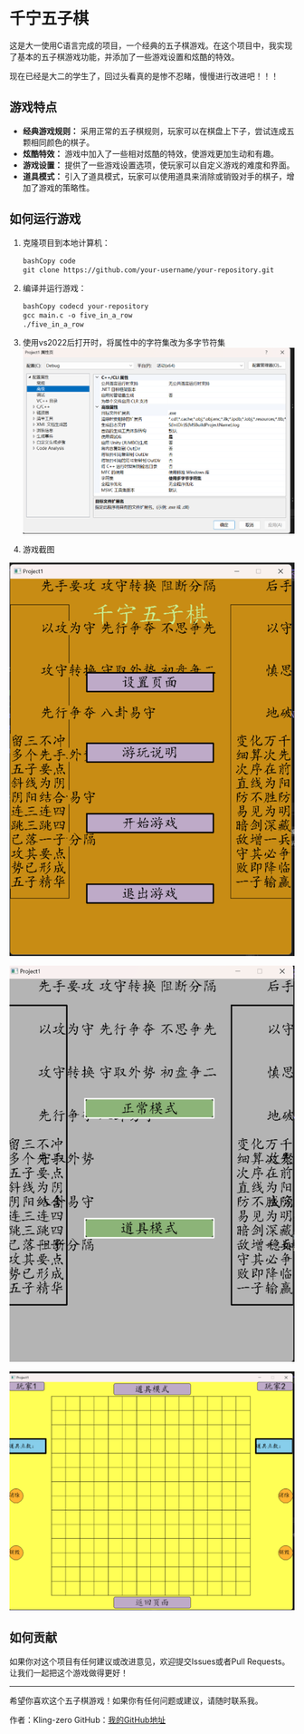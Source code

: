 # 千宁五子棋

这是大一使用C语言完成的项目，一个经典的五子棋游戏。在这个项目中，我实现了基本的五子棋游戏功能，并添加了一些游戏设置和炫酷的特效。

现在已经是大二的学生了，回过头看真的是惨不忍睹，慢慢进行改进吧！！！

## 游戏特点

- **经典游戏规则：** 采用正常的五子棋规则，玩家可以在棋盘上下子，尝试连成五颗相同颜色的棋子。
- **炫酷特效：** 游戏中加入了一些相对炫酷的特效，使游戏更加生动和有趣。
- **游戏设置：** 提供了一些游戏设置选项，使玩家可以自定义游戏的难度和界面。
- **道具模式：** 引入了道具模式，玩家可以使用道具来消除或销毁对手的棋子，增加了游戏的策略性。

## 如何运行游戏

1. 克隆项目到本地计算机：

   ```
   bashCopy code
   git clone https://github.com/your-username/your-repository.git
   ```

2. 编译并运行游戏：

   ```
   bashCopy codecd your-repository
   gcc main.c -o five_in_a_row
   ./five_in_a_row 
   ```
   
3. 使用vs2022后打开时，将属性中的字符集改为多字节符集![](https://github.com/Kling-zero/C-FIve-Rows/blob/main/pictures/%E5%B1%8F%E5%B9%95%E6%88%AA%E5%9B%BE%202023-10-11%20000906.png)

4. 游戏截图

![](https://github.com/Kling-zero/C-FIve-Rows/blob/main/pictures/%E5%B1%8F%E5%B9%95%E6%88%AA%E5%9B%BE%202023-10-11%20001337.png)

![屏幕截图 2023-10-11 001407](https://github.com/Kling-zero/C-FIve-Rows/blob/main/pictures/%E5%B1%8F%E5%B9%95%E6%88%AA%E5%9B%BE%202023-10-11%20001407.png)

![屏幕截图 2023-10-11 001415](https://github.com/Kling-zero/C-FIve-Rows/blob/main/pictures/%E5%B1%8F%E5%B9%95%E6%88%AA%E5%9B%BE%202023-10-11%20001415.png)





## 如何贡献

如果你对这个项目有任何建议或改进意见，欢迎提交Issues或者Pull Requests。让我们一起把这个游戏做得更好！

------

希望你喜欢这个五子棋游戏！如果你有任何问题或建议，请随时联系我。

作者：Kling-zero
GitHub：[我的GitHub地址](https://github.com/Kling-zero)
